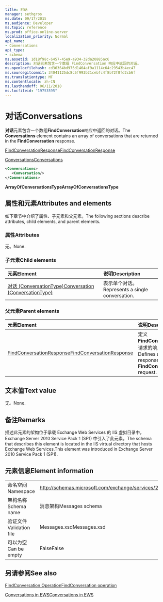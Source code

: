 ```yaml
---
title: 对话
manager: sethgros
ms.date: 09/17/2015
ms.audience: Developer
ms.topic: reference
ms.prod: office-online-server
localization_priority: Normal
api_name:
- Conversations
api_type:
- schema
ms.assetid: 1d18f98c-6457-45e9-a934-32da20885ac6
description: 对话元素包含一个数组 FindConversation 响应中返回的对话。
ms.openlocfilehash: cd36364bd975d1464af9a1114c64c29543b4ec47
ms.sourcegitcommit: 34041125dc8c5f993b21cebfc4f8b72f0fd2cb6f
ms.translationtype: MT
ms.contentlocale: zh-CN
ms.lasthandoff: 06/11/2018
ms.locfileid: "19753595"
---
```

# <a name="conversations"></a><span data-ttu-id="894b8-103">对话</span><span class="sxs-lookup"><span data-stu-id="894b8-103">Conversations</span></span>

<span data-ttu-id="894b8-104">**对话**元素包含一个数组**FindConversation**响应中返回的对话。</span><span class="sxs-lookup"><span data-stu-id="894b8-104">The **Conversations** element contains an array of conversations that are returned in the **FindConversation** response.</span></span> 
  
[<span data-ttu-id="894b8-105">FindConversationResponse</span><span class="sxs-lookup"><span data-stu-id="894b8-105">FindConversationResponse</span></span>](findconversationresponse.md)
  
[<span data-ttu-id="894b8-106">Conversations</span><span class="sxs-lookup"><span data-stu-id="894b8-106">Conversations</span></span>](conversations-ex15websvcsotherref.md)
  
```xml
<Conversations>
   <Conversation/>
</Conversations>
```

 <span data-ttu-id="894b8-107">**ArrayOfConversationsType**</span><span class="sxs-lookup"><span data-stu-id="894b8-107">**ArrayOfConversationsType**</span></span>
## <a name="attributes-and-elements"></a><span data-ttu-id="894b8-108">属性和元素</span><span class="sxs-lookup"><span data-stu-id="894b8-108">Attributes and elements</span></span>

<span data-ttu-id="894b8-109">如下章节中介绍了属性、子元素和父元素。</span><span class="sxs-lookup"><span data-stu-id="894b8-109">The following sections describe attributes, child elements, and parent elements.</span></span>
  
### <a name="attributes"></a><span data-ttu-id="894b8-110">属性</span><span class="sxs-lookup"><span data-stu-id="894b8-110">Attributes</span></span>

<span data-ttu-id="894b8-111">无。</span><span class="sxs-lookup"><span data-stu-id="894b8-111">None.</span></span>
  
### <a name="child-elements"></a><span data-ttu-id="894b8-112">子元素</span><span class="sxs-lookup"><span data-stu-id="894b8-112">Child elements</span></span>

|<span data-ttu-id="894b8-113">**元素**</span><span class="sxs-lookup"><span data-stu-id="894b8-113">**Element**</span></span>|<span data-ttu-id="894b8-114">**说明**</span><span class="sxs-lookup"><span data-stu-id="894b8-114">**Description**</span></span>|
|:-----|:-----|
|[<span data-ttu-id="894b8-115">对话 (ConversationType)</span><span class="sxs-lookup"><span data-stu-id="894b8-115">Conversation (ConversationType)</span></span>](conversation-conversationtype.md) <br/> |<span data-ttu-id="894b8-116">表示单个对话。</span><span class="sxs-lookup"><span data-stu-id="894b8-116">Represents a single conversation.</span></span>  <br/> |
   
### <a name="parent-elements"></a><span data-ttu-id="894b8-117">父元素</span><span class="sxs-lookup"><span data-stu-id="894b8-117">Parent elements</span></span>

|<span data-ttu-id="894b8-118">**元素**</span><span class="sxs-lookup"><span data-stu-id="894b8-118">**Element**</span></span>|<span data-ttu-id="894b8-119">**说明**</span><span class="sxs-lookup"><span data-stu-id="894b8-119">**Description**</span></span>|
|:-----|:-----|
|[<span data-ttu-id="894b8-120">FindConversationResponse</span><span class="sxs-lookup"><span data-stu-id="894b8-120">FindConversationResponse</span></span>](findconversationresponse.md) <br/> |<span data-ttu-id="894b8-121">定义**FindConversation**请求的响应。</span><span class="sxs-lookup"><span data-stu-id="894b8-121">Defines a response to a **FindConversation** request.</span></span>  <br/> |
   
## <a name="text-value"></a><span data-ttu-id="894b8-122">文本值</span><span class="sxs-lookup"><span data-stu-id="894b8-122">Text value</span></span>

<span data-ttu-id="894b8-123">无。</span><span class="sxs-lookup"><span data-stu-id="894b8-123">None.</span></span>
  
## <a name="remarks"></a><span data-ttu-id="894b8-124">备注</span><span class="sxs-lookup"><span data-stu-id="894b8-124">Remarks</span></span>

<span data-ttu-id="894b8-125">描述此元素的架构位于承载 Exchange Web Services 的 IIS 虚拟目录中。Exchange Server 2010 Service Pack 1 (SP1) 中引入了此元素。</span><span class="sxs-lookup"><span data-stu-id="894b8-125">The schema that describes this element is located in the IIS virtual directory that hosts Exchange Web Services.This element was introduced in Exchange Server 2010 Service Pack 1 (SP1).</span></span>
  
## <a name="element-information"></a><span data-ttu-id="894b8-126">元素信息</span><span class="sxs-lookup"><span data-stu-id="894b8-126">Element information</span></span>

|||
|:-----|:-----|
|<span data-ttu-id="894b8-127">命名空间</span><span class="sxs-lookup"><span data-stu-id="894b8-127">Namespace</span></span>  <br/> |http://schemas.microsoft.com/exchange/services/2006/messages  <br/> |
|<span data-ttu-id="894b8-128">架构名称</span><span class="sxs-lookup"><span data-stu-id="894b8-128">Schema name</span></span>  <br/> |<span data-ttu-id="894b8-129">消息架构</span><span class="sxs-lookup"><span data-stu-id="894b8-129">Messages schema</span></span>  <br/> |
|<span data-ttu-id="894b8-130">验证文件</span><span class="sxs-lookup"><span data-stu-id="894b8-130">Validation file</span></span>  <br/> |<span data-ttu-id="894b8-131">Messages.xsd</span><span class="sxs-lookup"><span data-stu-id="894b8-131">Messages.xsd</span></span>  <br/> |
|<span data-ttu-id="894b8-132">可以为空</span><span class="sxs-lookup"><span data-stu-id="894b8-132">Can be empty</span></span>  <br/> |<span data-ttu-id="894b8-133">False</span><span class="sxs-lookup"><span data-stu-id="894b8-133">False</span></span>  <br/> |
   
## <a name="see-also"></a><span data-ttu-id="894b8-134">另请参阅</span><span class="sxs-lookup"><span data-stu-id="894b8-134">See also</span></span>



[<span data-ttu-id="894b8-135">FindConversation Operation</span><span class="sxs-lookup"><span data-stu-id="894b8-135">FindConversation operation</span></span>](findconversation-operation.md)


[<span data-ttu-id="894b8-136">Conversations in EWS</span><span class="sxs-lookup"><span data-stu-id="894b8-136">Conversations in EWS</span></span>](http://msdn.microsoft.com/library/91e64629-db6c-4c94-9dcb-d386232e8467%28Office.15%29.aspx)


